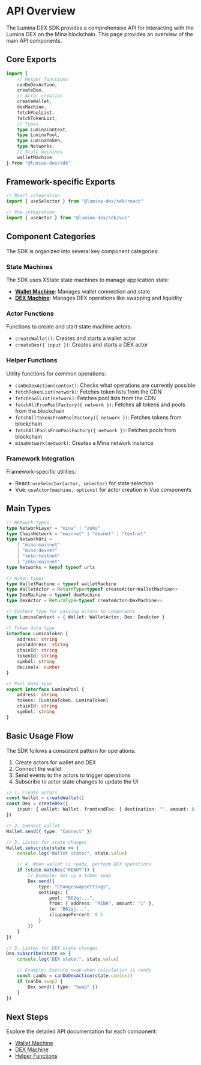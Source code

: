 # API Overview

The Lumina DEX SDK provides a comprehensive API for interacting with the Lumina DEX on the Mina blockchain. This page provides an overview of the main API components.

## Core Exports

```ts
import {
	// Helper functions
	canDoDexAction,
	createDex,
	// Actor creation
	createWallet,
	dexMachine,
	fetchPoolList,
	fetchTokenList,
	// Types
	type LuminaContext,
	type LuminaPool,
	type LuminaToken,
	type Networks,
	// State machines
	walletMachine
} from "@lumina-dex/sdk"
```

## Framework-specific Exports

```ts
// React integration
import { useSelector } from "@lumina-dex/sdk/react"

// Vue integration
import { useActor } from "@lumina-dex/sdk/vue"
```

## Component Categories

The SDK is organized into several key component categories:

### State Machines

The SDK uses XState state machines to manage application state:

- **[Wallet Machine](/api/wallet-machine)**: Manages wallet connection and state
- **[DEX Machine](/api/dex-machine)**: Manages DEX operations like swapping and liquidity

### Actor Functions

Functions to create and start state machine actors:

- `createWallet()`: Creates and starts a wallet actor
- `createDex({ input })`: Creates and starts a DEX actor

### Helper Functions

Utility functions for common operations:

- `canDoDexAction(context)`: Checks what operations are currently possible
- `fetchTokenList(network)`: Fetches token lists from the CDN
- `fetchPoolList(network)`: Fetches pool lists from the CDN
- `fetchAllFromPoolFactory({ network })`: Fetches all tokens and pools from the blockchain
- `fetchAllTokensFromPoolFactory({ network })`: Fetches tokens from blockchain
- `fetchAllPoolsFromPoolFactory({ network })`: Fetches pools from blockchain
- `minaNetwork(network)`: Creates a Mina network instance

### Framework Integration

Framework-specific utilities:

- React: `useSelector(actor, selector)` for state selection
- Vue: `useActor(machine, options)` for actor creation in Vue components

## Main Types

```ts
// Network types
type NetworkLayer = "mina" | "zeko"
type ChainNetwork = "mainnet" | "devnet" | "testnet"
type NetworkUri =
	| "mina:mainnet"
	| "mina:devnet"
	| "zeko:testnet"
	| "zeko:mainnet"
type Networks = keyof typeof urls

// Actor types
type WalletMachine = typeof walletMachine
type WalletActor = ReturnType<typeof createActor<WalletMachine>>
type DexMachine = typeof dexMachine
type DexActor = ReturnType<typeof createActor<DexMachine>>

// Context type for passing actors to components
type LuminaContext = { Wallet: WalletActor; Dex: DexActor }

// Token data type
interface LuminaToken {
	address: string
	poolAddress: string
	chainId: string
	tokenId: string
	symbol: string
	decimals: number
}

// Pool data type
export interface LuminaPool {
	address: string
	tokens: [LuminaToken, LuminaToken]
	chainId: string
	symbol: string
}
```

## Basic Usage Flow

The SDK follows a consistent pattern for operations:

1. Create actors for wallet and DEX
2. Connect the wallet
3. Send events to the actors to trigger operations
4. Subscribe to actor state changes to update the UI

```ts
// 1. Create actors
const Wallet = createWallet()
const Dex = createDex({
	input: { wallet: Wallet, frontendFee: { destination: "", amount: 0 } }
})

// 2. Connect wallet
Wallet.send({ type: "Connect" })

// 3. Listen for state changes
Wallet.subscribe(state => {
	console.log("Wallet state:", state.value)

	// 4. When wallet is ready, perform DEX operations
	if (state.matches("READY")) {
		// Example: Set up a token swap
		Dex.send({
			type: "ChangeSwapSettings",
			settings: {
				pool: "B62qj...",
				from: { address: "MINA", amount: "1" },
				to: "B62qj...",
				slippagePercent: 0.5
			}
		})
	}
})

// 5. Listen for DEX state changes
Dex.subscribe(state => {
	console.log("DEX state:", state.value)

	// Example: Execute swap when calculation is ready
	const canDo = canDoDexAction(state.context)
	if (canDo.swap) {
		Dex.send({ type: "Swap" })
	}
})
```

## Next Steps

Explore the detailed API documentation for each component:

- [Wallet Machine](/api/wallet-machine)
- [DEX Machine](/api/dex-machine)
- [Helper Functions](/api/helpers)
